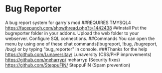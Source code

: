 # Bug Reporter
A bug report system for garry's mod
##REQUIRES TMYSQL4
https://facepunch.com/showthread.php?t=1442438
##Install
Put the bugreporter folder in your addons. Upload the web folder to your webserver. Configure SQL connections.
##Commands
You can open the menu by using one of these chat commands(!bugreport, !bug, /bugreport, /bug) or by typing "bug_reporter" in console.
###Thanks for the help
https://github.com/Lunaversitay/ Lunaversity (CSS/PHP improvements)  
https://github.com/meharryp/ meharryp (Security fixes)  
https://github.com/SteppuFIN/ SteppuFIN (Spam prevention)
